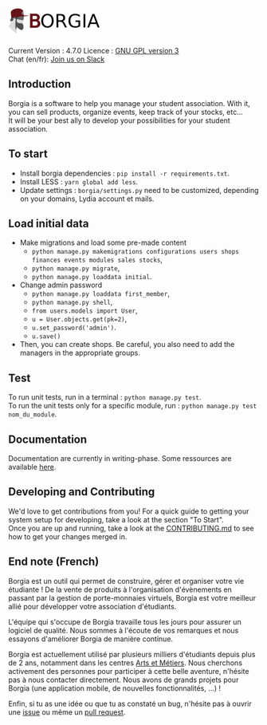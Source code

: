 ![Borgia](./static/static_dirs/img/borgia-logo-light.png "Borgia")
==================================================================

Current Version : 4.7.0
Licence : [GNU GPL version 3](./license.txt)  
Chat (en/fr): [Join us on Slack](https://borgia-app.slack.com)

Introduction
------------

Borgia is a software to help you manage your student association. With it, you
can sell products, organize events, keep track of your stocks, etc...  
It will be your best ally to develop your possibilities for your student association.

To start
--------

* Install borgia dependencies : `pip install -r requirements.txt`.
* Install LESS : `yarn global add less`.
* Update settings : `borgia/settings.py` need to be customized, depending on
your domains, Lydia account et mails.

Load initial data
-----------------

* Make migrations and load some pre-made content
  + `python manage.py makemigrations configurations users shops finances events modules sales stocks`,
  + `python manage.py migrate`,
  + `python manage.py loaddata initial`.
* Change admin password
  + `python manage.py loaddata first_member`,
  + `python manage.py shell`,
  + `from users.models import User`,
  + `u = User.objects.get(pk=2)`,
  + `u.set_password('admin')`.
  + `u.save()`
* Then, you can create shops. Be careful, you also need to add the managers
in the appropriate groups.

Test
----

To run unit tests, run in a terminal : `python manage.py test`.  
To run the unit tests only for a specific module, run : `python manage.py test nom_du_module`.

Documentation
-------------

Documentation are currently in writing-phase. Some ressources are available
[here](https://github.com/borgia-app/Borgia-docs).

Developing and Contributing
---------------------------

We'd love to get contributions from you! For a quick guide to getting your
system setup for developing, take a look at the section "To Start".  
Once you are up and running, take a look at the
[CONTRIBUTING.md](https://github.com/borgia-app/Borgia/CONTRIBUTING.md) to see
how to get your changes merged in.

End note (French)
--------------------

Borgia est un outil qui permet de construire, gérer et organiser votre vie
étudiante ! De la vente de produits à l'organisation d'évènements en passant
par la gestion de porte-monnaies virtuels, Borgia est votre meilleur allié pour
développer votre association d'étudiants.

L'équipe qui s'occupe de Borgia travaille tous les jours pour assurer un
logiciel de qualité. Nous sommes à l'écoute de vos remarques et nous essayons
d'améliorer Borgia de manière continue.

Borgia est actuellement utilisé par plusieurs milliers d'étudiants depuis plus
de 2 ans, notamment dans les centres [Arts et Métiers](https://artsetmetiers.fr/).
Nous cherchons activement des personnes pour participer à cette belle aventure,
n'hésite pas à nous contacter directement. Nous avons de grands projets pour Borgia
(une application mobile, de nouvelles fonctionnalités, ...) !

Enfin, si tu as une idée ou que tu as constaté un bug, n'hésite pas à ouvrir
une [issue](https://github.com/borgia-app/Borgia/issues) ou même un
[pull request](https://github.com/borgia-app/Borgia/pulls).

